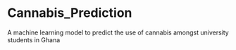 # Cannabis_Prediction
A machine learning model to predict the use of cannabis amongst university students in Ghana
